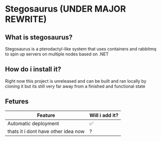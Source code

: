 # Stegosaurus (UNDER MAJOR REWRITE)
## What is stegosaurus?
Stegosaurus is a pterodactyl-like system that uses containers and rabbitmq to spin up servers on multiple nodes based on .NET
## How do i install it?
Right now this project is unreleased and can be built and ran locally by cloning it but its still very far away from a finished and functional state
## Fetures
| Feature | Will i add it?
| ------- | --------------
| Automatic deployment | ✅ 
| thats it i dont have other idea now | ?
